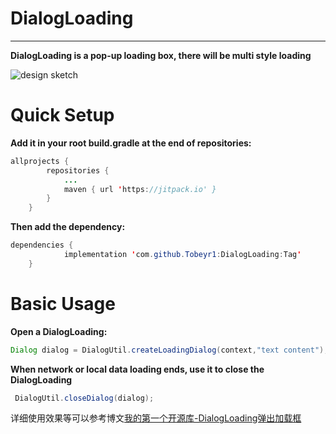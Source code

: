 # DialogLoading
---------------------------
**DialogLoading is a pop-up loading box, there will be multi style loading**

![design sketch](https://img-blog.csdnimg.cn/20210310011926890.png?x-oss-process=image/watermark,type_ZmFuZ3poZW5naGVpdGk,shadow_10,text_aHR0cHM6Ly9ibG9nLmNzZG4ubmV0L1RvYmV5X3Ix,size_16,color_FFFFFF,t_70#pic_center)

# Quick Setup
**Add it in your root build.gradle at the end of repositories:**

```java
allprojects {
		repositories {
			...
			maven { url 'https://jitpack.io' }
		}
	}
```
**Then add the dependency:**
```java
dependencies {
	        implementation 'com.github.Tobeyr1:DialogLoading:Tag'
	}
```
# Basic Usage

**Open a DialogLoading:**
```java
Dialog dialog = DialogUtil.createLoadingDialog(context,"text content");
```
**When network or local data loading ends, use it to close the DialogLoading**
```java
 DialogUtil.closeDialog(dialog);
```

详细使用效果等可以参考博文[我的第一个开源库-DialogLoading弹出加载框](https://blog.csdn.net/Tobey_r1/article/details/114612478)
